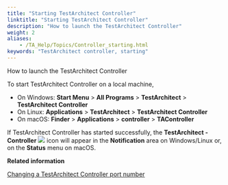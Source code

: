 ```yaml
--- 
title: "Starting TestArchitect Controller"
linktitle: "Starting TestArchitect Controller"
description: "How to launch the TestArchitect Controller"
weight: 2
aliases: 
    - /TA_Help/Topics/Controller_starting.html
keywords: "TestArchitect controller, starting"
---
```


How to launch the TestArchitect Controller

To start TestArchitect Controller on a local machine,

-   On Windows: **Start Menu** \> **All Programs** \> **TestArchitect** \> **TestArchitect Controller**
-   On Linux: **Applications** \> **TestArchitect** \> **TestArchitect Controller**
-   On macOS: **Finder** \> **Applications** \> **controller** \> **TAController**

If TestArchitect Controller has started successfully, the **TestArchitect - Controller** ![](/images/TA_Help/Images/TA_controller_icon.png) icon will appear in the **Notification** area on Windows/Linux or, on the **Status** menu on macOS.




**Related information**  


[Changing a TestArchitect Controller port number](/TA_Help/Topics/Controller_changing_port.html)

